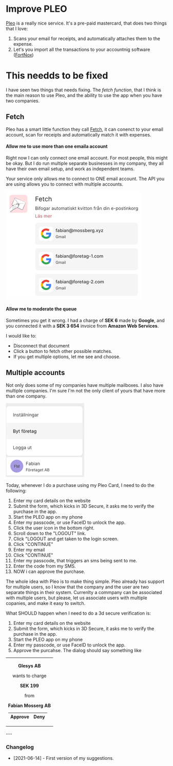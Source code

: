 # Improve PLEO

[Pleo]() is a really nice service. It's a pre-paid mastercard, that does two things that I love:

1. Scans your email for receipts, and automatically attaches them to the expense.
2. Let's you import all the transactions to your accountnig software ([FortNox](https://www.fortnox.se/))


# This needds to be fixed

I have seen two things that needs fixing. The *fetch function*, that I think is the main reason to use Pleo, and the ability to use the app when you have two companies.
## Fetch

Pleo has a smart little function they call [Fetch](https://pleo.io/se/fetch), it can conenct to your email account, scan for receipts and automatically match it with expenses.

#### Allow me to use more than one emaila account

Right now I can only connect one email account. For most people, this might be okay. But I do run multiple separate businesses in my company, they all have their own email setup, and work as independent teams.

Your service only allows me to connect to ONE email account. The API you are using allows you to connect with multiple accounts.

<img width="420" src="img/pleo_fetch.png">

#### Allow me to moderate the queue

Sometimes you get it wrong. I had a charge of **SEK 6** made by **Google**, and you connected it with a **SEK 3 654** invoice from **Amazon Web Services**.

I would like to:
- Disconnect that document
- Click a button to fetch other possible matches.
- If you get multiple options, let me see and choose.

## Multiple accounts

Not only does some of my companies have multiple mailboxes. I also have multiple companies. I'm sure I'm not the only client of yours that have more than one company.

<img src="img/pleo_byt_foretag.png" width="244">

Today, whenever I do a purchase using my Pleo Card, I need to do the following:

1. Enter my card details on the website
2. Submit the form, which kicks in 3D Secure, it asks me to verify the purchase in the app.
3. Start the PLEO app on my phone
4. Enter my passcode, or use FaceID to unlock the app.
5. Click the user icon in the bottom right.
6. Scroll down to the "LOGOUT" link.
7. Click "LOGOUT and get taken to the login screen.
8. Click "CONTINUE"
9. Enter my email
10. Click "CONTINUE"
11. Enter my passcode, that triggers an sms being sent to me.
12. Enter the code from my SMS.
13. NOW i can approve the purchase.

The whole idea with Pleo is to make thing simple. Pleo already has support for multiple users, so I know that the company and the user are two separate things in their system. Currenlty a commpany can be associated with multiple users, but please, let us associate users with multiple copanies, and make it easy to switch.

What SHOULD happen when I need to do a 3d secure verification is:

1. Enter my card details on the website
2. Submit the form, which kicks in 3D Secure, it asks me to verify the purchase in the app.
3. Start the PLEO app on my phone
4. Enter my passcode, or use FaceID to unlock the app.
5. Approve the purcahse. The dialog should say something like

<table><tr><td align="center">

**Glesys&nbsp;AB** 

wants to charge

**SEK&nbsp;199**

from

**Fabian&nbsp;Mosserg&nbsp;AB**

| Approve | Deny |
| ------- | ---- |
</td></tr></table>
---

### Changelog

- [2021-06-14] - First version of my suggestions.
